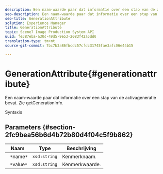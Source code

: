 ```yaml
---
description: Een naam-waarde paar dat informatie over een stap van de activageneratie bevat. Zie getGenerationInfo.
seo-description: Een naam-waarde paar dat informatie over een stap van de activageneratie bevat. Zie getGenerationInfo.
seo-title: GenerationAttribute
solution: Experience Manager
title: GenerationAttribute
topic: Scene7 Image Production System API
uuid: fe387eba-a30d-49d5-9e53-2083f42a5dd0
translation-type: tm+mt
source-git-commit: 7bc7b3a86fbcdc57cfdc31745fae3afc06e44b15

---
```



# GenerationAttribute{#generationattribute}

Een naam-waarde paar dat informatie over een stap van de activageneratie bevat. Zie getGenerationInfo.

Syntaxis

## Parameters {#section-2fc9bea56b6d4b72b80d4f04c5f9b862}

| Naam | Type | Beschrijving |
|---|---|---|
| ` *`name`*` | `xsd:string` | Kenmerknaam. |
| ` *`value`*` | `xsd:string` | Kenmerkwaarde. |

